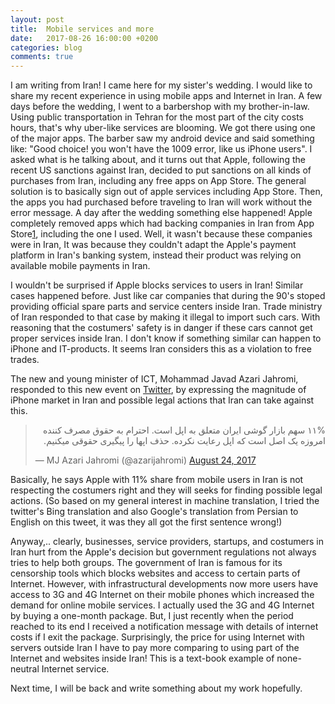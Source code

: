 ```yaml
---
layout: post
title:  Mobile services and more
date:   2017-08-26 16:00:00 +0200
categories: blog
comments: true
---
```


I am writing from Iran! I came here for my sister's wedding. I would like to
share my recent experience in using mobile apps and Internet in Iran. A few days
before the wedding, I went to a barbershop with my brother-in-law. Using public
transportation in Tehran for the most part of the city costs hours, that's why
uber-like services are blooming. We got there using one of the major apps. The
barber saw my android device and said something like: "Good choice! you won't
have the 1009 error, like us iPhone users". I asked what is he talking about,
and it turns out that Apple, following the recent US sanctions against Iran,
decided to put sanctions on all kinds of purchases from Iran, including any free
apps on App Store. The general solution is to basically sign out of apple
services including App Store. Then, the apps you had purchased before traveling
to Iran will work without the error message. A day after the wedding something
else happened! Apple completely removed apps which had backing companies in Iran
from App Store[1](https://www.theverge.com/2017/8/25/16201434/apple-iran-app-store-removal-sanctions-trump), including the one I used. Well, it wasn't because these companies were in Iran,
It was because they couldn't adapt the Apple's payment platform in Iran's
banking system, instead their product was relying on available mobile payments
in Iran.

I wouldn't be surprised if Apple blocks services to users in Iran! Similar cases
happened before. Just like car companies that during the 90's stoped providing
official spare parts and service centers inside Iran. Trade ministry of Iran
responded to that case by making it illegal to import such cars. With reasoning
that the costumers' safety is in danger if these cars cannot get proper services
inside Iran. I don't know if something similar can happen to iPhone and
IT-products. It seems Iran considers this as a violation to free trades.

The new and young minister of ICT, Mohammad Javad Azari Jahromi, responded to
this new event on [Twitter](https://twitter.com/azarijahromi/status/900567260791791616),
by expressing the magnitude of iPhone market in Iran and possible legal actions
that Iran can take against this.

<blockquote class="twitter-tweet" data-lang="en"><p lang="fa" dir="rtl">۱۱% سهم بازار گوشی ایران متعلق به اپل است. احترام به حقوق مصرف کننده امروزه یک اصل است که اپل رعایت نکرده. حذف اپها را پیگیری حقوقی میکنیم.</p>&mdash; MJ Azari Jahromi (@azarijahromi) <a href="https://twitter.com/azarijahromi/status/900567260791791616">August 24, 2017</a></blockquote>
<script async src="//platform.twitter.com/widgets.js" charset="utf-8"></script>

Basically, he says Apple with 11% share from mobile users in Iran is not
respecting the costumers right and they will seeks for finding possible legal
actions. (So based on my general interest in machine translation, I tried the
twitter's Bing translation and also Google's translation from Persian to English
on this tweet, it was they all got the first sentence wrong!)

Anyway,.. clearly, businesses, service providers, startups, 
and costumers in Iran hurt from the Apple's decision but government regulations
not always tries to help both groups. The government of Iran is famous for its
censorship tools which blocks websites and access to certain parts of Internet.
However, with infrastructural developments now more users have access to 3G and
4G Internet on their mobile phones which increased the demand for online mobile
services. I actually used the 3G and 4G Internet by buying a one-month package.
But, I just recently when the period reached to its end I received a
notification message with details of internet costs if I exit the package.
Surprisingly, the price for using Internet with servers outside Iran I have to
pay more comparing to using part of the Internet and websites inside Iran!
This is a text-book example of none-neutral Internet service.

Next time, I will be back and write something about my work hopefully.

[1]: https://www.theverge.com/2017/8/25/16201434/apple-iran-app-store-removal-sanctions-trump
[twitter]: https://twitter.com/azarijahromi/status/900567260791791616
